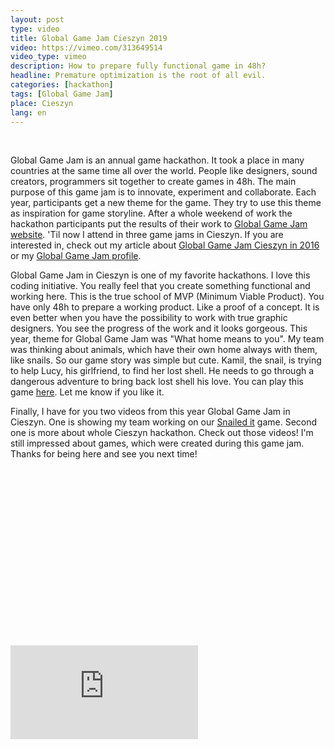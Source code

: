 ```yaml
---
layout: post
type: video
title: Global Game Jam Cieszyn 2019
video: https://vimeo.com/313649514
video_type: vimeo
description: How to prepare fully functional game in 48h?
headline: Premature optimization is the root of all evil.
categories: [hackathon]
tags: [Global Game Jam]
place: Cieszyn
lang: en
---
```


<br>

Global Game Jam is an annual game hackathon. It took a place in many countries at the same time all over the world. People like designers, sound creators, programmers sit together to create games in 48h. The main purpose of this game jam is to innovate, experiment and collaborate. Each year, participants get a new theme for the game. They try to use this theme as inspiration for game storyline. After a whole weekend of work the hackathon participants put the results of their work to <a href="https://globalgamejam.org/" title="Global Game Jam - official website" target="_blank" rel="nofollow noopener noreferrer">Global Game Jam website</a>. 'Til now I attend in three game jams in Cieszyn. If you are interested in, check out my article about <a href="{{ site.baseurl }}/global-game-jam" title="Global Game Jam Cieszyn in 2016">Global Game Jam Cieszyn in 2016</a> or my <a href="https://globalgamejam.org/users/womanonrails" title="My Global Game Jam profile" target="_blank" rel="nofollow noopener noreferrer">Global Game Jam profile</a>.

Global Game Jam in Cieszyn is one of my favorite hackathons. I love this coding initiative. You really feel that you create something functional and working here. This is the true school of MVP (Minimum Viable Product). You have only 48h to prepare a working product. Like a proof of a concept. It is even better when you have the possibility to work with true graphic designers. You see the progress of the work and it looks gorgeous. This year, theme for Global Game Jam was "What home means to you". My team was thinking about animals, which have their own home always with them, like snails. So our game story was simple but cute. Kamil, the snail, is trying to help Lucy, his girlfriend, to find her lost shell. He needs to go through a dangerous adventure to bring back lost shell his love. You can play this game <a href="https://snailed-it.fractalsoft.org/play.html" title="Snailed it game - try to play" target="_blank" rel="nofollow noopener noreferrer">here</a>. Let me know if you like it.

Finally, I have for you two videos from this year Global Game Jam in Cieszyn. One is showing my team working on our <a href="https://globalgamejam.org/2019/games/snailed-it" title="Snailed it - Global Game Jam profile" target="_blank" rel="nofollow noopener noreferrer">Snailed it</a> game. Second one is more about whole Cieszyn hackathon. Check out those videos! I'm still impressed about games, which were created during this game jam. Thanks for being here and see you next time!

<div class="fluid-width-video-wrapper" style="padding-top: 56.2766%;"><iframe src="https://player.vimeo.com/video/320432291" frameborder="0" webkitallowfullscreen="" mozallowfullscreen="" allowfullscreen="" id="fitvid823973"></iframe></div>
